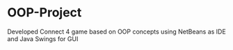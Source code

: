 # OOP-Project
Developed Connect 4 game based on OOP concepts using NetBeans as IDE and Java Swings for GUI
